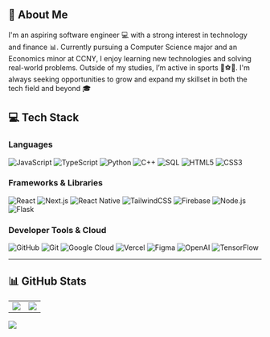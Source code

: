 ## 🚀 About Me  
I'm an aspiring software engineer 💻 with a strong interest in technology and finance 📊. Currently pursuing a Computer Science major and an Economics minor at CCNY, I enjoy learning new technologies and solving real-world problems. Outside of my studies, I’m active in sports 🏓⚽🏐. I'm always seeking opportunities to grow and expand my skillset in both the tech field and beyond 🎓
 
## 💻 Tech Stack    
 
### **Languages**  
![JavaScript](https://img.shields.io/badge/JavaScript-%23F7DF1E.svg?style=for-the-badge&logo=javascript&logoColor=black)  ![TypeScript](https://img.shields.io/badge/TypeScript-%23007ACC.svg?style=for-the-badge&logo=typescript&logoColor=white)  ![Python](https://img.shields.io/badge/Python-3670A0?style=for-the-badge&logo=python&logoColor=ffdd54) ![C++](https://img.shields.io/badge/C++-blue?style=for-the-badge&logo=c%2B%2B&logoColor=white) ![SQL](https://img.shields.io/badge/PostgreSQL-%23316192.svg?style=for-the-badge&logo=postgresql&logoColor=white)  ![HTML5](https://img.shields.io/badge/HTML5-%23E34F26.svg?style=for-the-badge&logo=html5&logoColor=white)  ![CSS3](https://img.shields.io/badge/CSS3-%231572B6.svg?style=for-the-badge&logo=css3&logoColor=white)  
 
### **Frameworks & Libraries**  
![React](https://img.shields.io/badge/React-%2361DAFB.svg?style=for-the-badge&logo=react&logoColor=black)  ![Next.js](https://img.shields.io/badge/Next.js-%23000000.svg?style=for-the-badge&logo=next.js&logoColor=white)  ![React Native](https://img.shields.io/badge/React%20Native-%2361DAFB.svg?style=for-the-badge&logo=react&logoColor=black)  ![TailwindCSS](https://img.shields.io/badge/TailwindCSS-%2338B2AC.svg?style=for-the-badge&logo=tailwind-css&logoColor=white) ![Firebase](https://img.shields.io/badge/Firebase-%23039BE5.svg?style=for-the-badge&logo=firebase)  ![Node.js](https://img.shields.io/badge/Node.js-%2343853D.svg?style=for-the-badge&logo=node.js&logoColor=white) ![Flask](https://img.shields.io/badge/Flask-%23000.svg?style=for-the-badge&logo=flask&logoColor=white)  

### **Developer Tools & Cloud**  
![GitHub](https://img.shields.io/badge/GitHub-%23121011.svg?style=for-the-badge&logo=github&logoColor=white)  ![Git](https://img.shields.io/badge/Git-%23F05033.svg?style=for-the-badge&logo=git&logoColor=white)  ![Google Cloud](https://img.shields.io/badge/Google%20Cloud-%234285F4.svg?style=for-the-badge&logo=google-cloud&logoColor=white)  ![Vercel](https://img.shields.io/badge/Vercel-%23000000.svg?style=for-the-badge&logo=vercel&logoColor=white)  ![Figma](https://img.shields.io/badge/Figma-%23F24E1E.svg?style=for-the-badge&logo=figma&logoColor=white) ![OpenAI](https://img.shields.io/badge/OpenAI-%234EA94B.svg?style=for-the-badge&logo=openai&logoColor=white) ![TensorFlow](https://img.shields.io/badge/TensorFlow-%23FF6F00.svg?style=for-the-badge&logo=tensorflow&logoColor=white)  

---

## 📊 GitHub Stats   
<table> 
  <tr>
    <td><img src="https://github-readme-streak-stats.herokuapp.com/?user=almasurantor&theme=dark&hide_border=false" /></td>
    <td><img src="https://github-readme-stats.vercel.app/api/top-langs/?username=almasurantor&theme=dark&hide_border=false&include_all_commits=false&count_private=false&layout=compact" /></td>
  </tr> 
</table>

[![](https://visitcount.itsvg.in/api?id=almasurantor&icon=0&color=0)](https://visitcount.itsvg.in)
